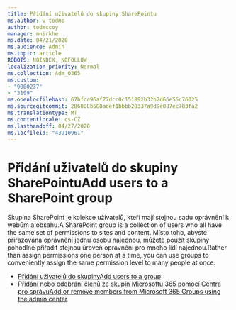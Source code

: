 ```yaml
---
title: Přidání uživatelů do skupiny SharePointu
ms.author: v-todmc
author: todmccoy
manager: mnirkhe
ms.date: 04/21/2020
ms.audience: Admin
ms.topic: article
ROBOTS: NOINDEX, NOFOLLOW
localization_priority: Normal
ms.collection: Adm_O365
ms.custom:
- "9000237"
- "3199"
ms.openlocfilehash: 67bfca96af77dcc0c151892b32b2d66e55c76025
ms.sourcegitcommit: 286000b588adef1bbbb28337a9d9e087ec783fa2
ms.translationtype: MT
ms.contentlocale: cs-CZ
ms.lasthandoff: 04/27/2020
ms.locfileid: "43910961"
---
```

# <a name="add-users-to-a-sharepoint-group"></a><span data-ttu-id="455bd-102">Přidání uživatelů do skupiny SharePointu</span><span class="sxs-lookup"><span data-stu-id="455bd-102">Add users to a SharePoint group</span></span>

<span data-ttu-id="455bd-103">Skupina SharePoint je kolekce uživatelů, kteří mají stejnou sadu oprávnění k webům a obsahu.</span><span class="sxs-lookup"><span data-stu-id="455bd-103">A SharePoint group is a collection of users who all have the same set of permissions to sites and content.</span></span> <span data-ttu-id="455bd-104">Místo toho, abyste přiřazována oprávnění jednu osobu najednou, můžete použít skupiny pohodlně přiřadit stejnou úroveň oprávnění pro mnoho lidí najednou.</span><span class="sxs-lookup"><span data-stu-id="455bd-104">Rather than assign permissions one person at a time, you can use groups to conveniently assign the same permission level to many people at once.</span></span>

- [<span data-ttu-id="455bd-105">Přidání uživatelů do skupiny</span><span class="sxs-lookup"><span data-stu-id="455bd-105">Add users to a group</span></span>](https://docs.microsoft.com/sharepoint/customize-sharepoint-site-permissions#add-users-to-a-group)
- [<span data-ttu-id="455bd-106">Přidání nebo odebrání členů ze skupin Microsoftu 365 pomocí Centra pro správu</span><span class="sxs-lookup"><span data-stu-id="455bd-106">Add or remove members from Microsoft 365 Groups using the admin center</span></span>](https://docs.microsoft.com/office365/admin/create-groups/add-or-remove-members-from-groups?view=o365-worldwide)